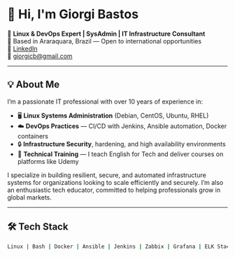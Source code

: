 # 👋 Hi, I'm Giorgi Bastos

🔧 **Linux & DevOps Expert | SysAdmin | IT Infrastructure Consultant**  
📍 Based in Araraquara, Brazil — Open to international opportunities  
💼 [LinkedIn](https://www.linkedin.com/in/giorgibastos)  
📧 giorgicb@gmail.com

---

## 💡 About Me

I’m a passionate IT professional with over 10 years of experience in:

- 🖥️ **Linux Systems Administration** (Debian, CentOS, Ubuntu, RHEL)
- ☁️ **DevOps Practices** — CI/CD with Jenkins, Ansible automation, Docker containers
- 🔒 **Infrastructure Security**, hardening, and high availability environments
- 🧠 **Technical Training** — I teach English for Tech and deliver courses on platforms like Udemy

I specialize in building resilient, secure, and automated infrastructure systems for organizations looking to scale efficiently and securely. I’m also an enthusiastic tech educator, committed to helping professionals grow in global markets.

---

## 🛠️ Tech Stack

```bash
Linux | Bash | Docker | Ansible | Jenkins | Zabbix | Grafana | ELK Stack | Proxmox | VMware | AWS | Git
